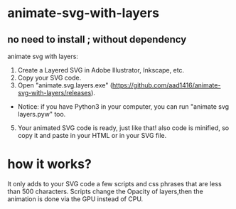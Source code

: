 # animate-svg-with-layers
## no need to install ; without dependency
animate svg with layers:

1. Create a Layered SVG in Adobe Illustrator, Inkscape, etc.
2. Copy your SVG code.
3. Open "animate.svg.layers.exe" (https://github.com/aad1416/animate-svg-with-layers/releases). 
* Notice: if you have Python3 in your computer, you can run "animate svg layers.pyw" too.
5. Your animated SVG code is ready, just like that! also code is minified, so copy it and paste in your HTML or in your SVG file.

# how it works?

It only adds to your SVG code a few scripts and css phrases that are less than 500 characters.
Scripts change the Opacity of layers,then the animation is done via the GPU instead of CPU.

